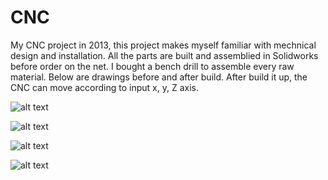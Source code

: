 # CNC
  My CNC project in 2013, this project makes myself familiar with mechnical design and installation. All the parts are built and assemblied in Solidworks before order on the net. I bought a bench drill to assemble every raw material. Below are drawings before and after build. After build it up, the CNC can move according to input x, y, Z axis.

![alt text](https://github.com/Zhang-Yong/CNC/trees/screenshots/总装_front.jpg "Front view")

![alt text](screenshots/总装_side.jpg "side view")

![alt text](screenshots/总装_top.jpg "top view")

![alt text](screenshots/雕刻机.jpg "Real picture")
